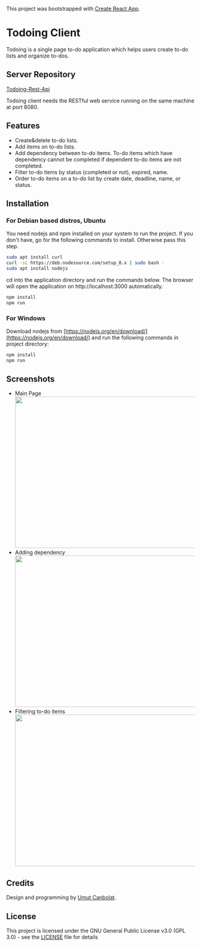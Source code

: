 This project was bootstrapped with [Create React App](https://github.com/facebookincubator/create-react-app).


# Todoing Client

Todoing is a single page to-do application which helps users create to-do lists and organize to-dos.

## Server Repository

[Todoing-Rest-Api](https://github.com/umutcanbolat/Todoing-Rest-Api)

Todoing client needs the RESTful web service running on the same machine at port 8080.

## Features

- Create&delete to-do lists.
- Add items on to-do lists.
- Add dependency between to-do items. To-do items which have dependency cannot be completed if dependent to-do items are not completed.
- Filter to-do items by status (completed or not), expired, name.
- Order to-do items on a to-do list by create date, deadline, name, or status.

## Installation

### For Debian based distros, Ubuntu

You need nodejs and npm installed on your system to run the project. If you don't have, go for the following commands to install. Otherwise pass this step.

```sh
sudo apt install curl
curl -sL https://deb.nodesource.com/setup_8.x | sudo bash -
sudo apt install nodejs
```
cd into the application directory and run the commands below. The browser will open the application on http://localhost:3000 automatically.

```sh
npm install
npm run
```

### For Windows

Download nodejs from [https://nodejs.org/en/download/](https://nodejs.org/en/download/) and run the following commands in project directory:

```sh
npm install
npm run
```

## Screenshots
- Main Page <br> <img src="https://user-images.githubusercontent.com/10065235/46321550-90608b00-c5ec-11e8-8295-ea3af781e605.png" width="720" height="405"> <br>
- Adding dependency <br> <img src="https://user-images.githubusercontent.com/10065235/46321551-90608b00-c5ec-11e8-907d-0151553a66b5.png" width="720" height="405">  <br>
- Filtering to-do items <br> <img src="https://user-images.githubusercontent.com/10065235/46321549-8fc7f480-c5ec-11e8-9b9d-aa8b528548c8.png" width="720" height="405"> <br>

## Credits
Design and programming by [Umut Canbolat](https://github.com/umutcanbolat).

## License
This project is licensed under the GNU General Public License v3.0 (GPL 3.0) - see the [LICENSE](LICENSE.md) file for details